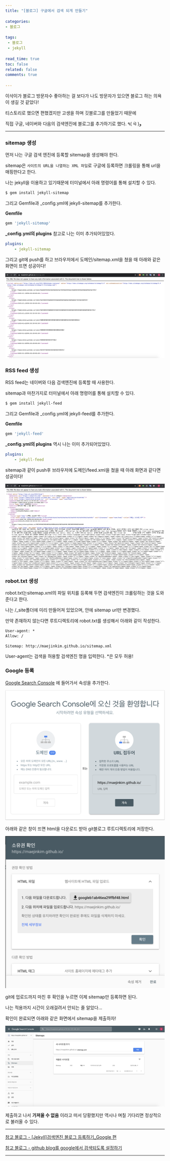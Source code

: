 ```yaml
---
title: "[블로그] 구글에서 검색 되게 만들기"

categories:
- 블로그

tags: 
 - 블로그
 - jekyll

read_time: true
toc: false
related: false
comments: true

---
```


이삭이가 블로그 방문자수 좋아하는 걸 보다가 나도 방문자가 있으면  블로그 하는 의욕이 생길 것 같았다!

티스토리로 했으면 편했겠지만 고생을 하며 깃블로그를 만들었기 때문에

직접 구글, 네이버와 다음의 검색엔진에 블로그를 추가하기로 했다.  ٩( ᐛ )و 

------------

### sitemap 생성

먼저 나는 구글 검색 엔진에 등록할 sitemap을 생성해야 한다.

sitemap은 `사이트의 URL을 나열하는 XML 파일`로 구글에 등록하면 크롤링을 통해 url을 매핑한다고 한다.

나는 jekyll을 이용하고 있기때문에 터미널에서 아래 명령어를 통해 설치할 수 있다.

``` bash
$ gem install jekyll-sitemap
```

그리고 Gemfile과 _config.yml에 jekyll-sitemap를 추가한다.

**Gemfile**

``` bash
gem 'jekyll-sitemap'
```

**_config.yml의 plugins** 
참고로 나는 이미 추가되어있었다. 

``` yaml
plugins:
    - jekyll-sitemap
```

그리고 git에 push를 하고 브라우저에서 도메인/sitemap.xml을 쳤을 때 아래와 같은 화면이 뜨면 성공이다!

![Setting-Github Pages](/assets/images/blog_sitemap.png)



### RSS feed 생성

RSS feed는 네이버와 다음 검색엔진에 등록할 때 사용한다. 

sitemap과 마찬가지로 터미널에서 아래 명령어를 통해 설치할 수 있다.

``` bash
$ gem install jekyll-feed
```

그리고 Gemfile과 _config.yml에 jekyll-feed를 추가한다.

**Gemfile**

``` bash
gem 'jekyll-feed'
```

**_config.yml의 plugins** 
역시 나는 이미 추가되어있었다. 

``` yaml
plugins:
    - jekyll-feed
```

sitemap과 같이 push후 브라우저에 도메인/feed.xml을 쳤을 때 아래 화면과 같다면 성공이다!

![Setting-Github Pages](/assets/images/blog_feed.png)



### robot.txt 생성

robot.txt는sitemap.xml의 파일 위치를 등록해 두면  검색엔진이 크롤링하는 것을 도와준다고 한다. 

나는 /_site폴더에 미리 만들어져 있었으며, 안에 sitemap url만 변경했다. 

만약 존재하지 않는다면 루트디렉토리에 robot.txt를 생성해서 아래와 같이 작성한다.

``` 
User-agent: *
Allow: /

Sitemap: http://maejinkim.github.io/sitemap.xml
```

User-agent는 검색을 허용할 검색엔진 명을 입력한다. *은 모두 허용!



### Google 등록

[Google Search Console](https://search.google.com/search-console/welcome?hl=ko) 에 들어가서 속성을 추가한다.

![Setting-Github Pages](../assets/images/blog_google_search.png)

아래와 같은 창이 뜨면 html을 다운로드 받아 git블로그 루트디렉토리에 저장한다.

![Setting-Github Pages](../assets/images/blog_google_html.png)

git에 업로드까지 마친 후 확인을 누르면 이제 sitemap만 등록하면 된다.

나는 적용까지 시간이 오래걸려서 안되는 줄 알았다...

확인이 완료되면 아래와 같은 화면에서 sitemap을 제출하자!

![Setting-Github Pages](../assets/images/blog_google_sitemap.png)

제출하고 나서 **가져올 수 없음** 이라고 떠서 당황했지만 
역시나 며칠 기다리면 정상적으로 불러올 수 있다.

---

[참고 블로그 - [Jekyll]검색엔진 블로그 등록하기_Google 편](http://blog.knowgari.com/enrollSitymap/)

[참고 블로그 - github blog를 google에서 검색되도록 설정하기](http://jinyongjeong.github.io/2017/01/13/blog_make_searched/)

---


